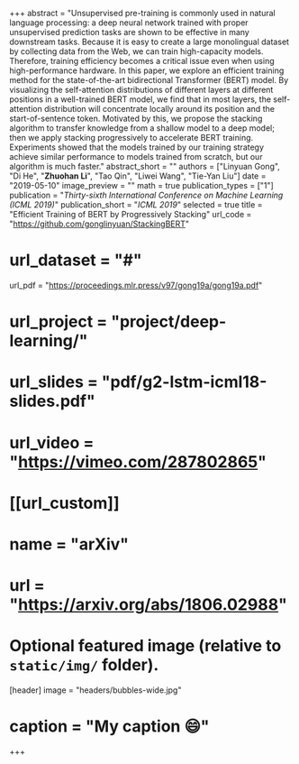 +++
abstract = "Unsupervised pre-training is commonly used in natural language processing: a deep neural network trained with proper unsupervised prediction tasks are shown to be effective in many downstream tasks. Because it is easy to create a large monolingual dataset by collecting data from the Web, we can train high-capacity models. Therefore, training efficiency becomes a critical issue even when using high-performance hardware. In this paper, we explore an efficient training method for the state-of-the-art bidirectional Transformer (BERT) model. By visualizing the self-attention distributions of different layers at different positions in a well-trained BERT model, we find that in most layers, the self-attention distribution will concentrate locally around its position and the start-of-sentence token. Motivated by this, we propose the stacking algorithm to transfer knowledge from a shallow model to a deep model; then we apply stacking progressively to accelerate BERT training. Experiments showed that the models trained by our training strategy achieve similar performance to models trained from scratch, but our algorithm is much faster."
abstract_short = ""
authors = ["Linyuan Gong", "Di He", "**Zhuohan Li**", "Tao Qin", "Liwei Wang", "Tie-Yan Liu"]
date = "2019-05-10"
image_preview = ""
math = true
publication_types = ["1"]
publication = "*Thirty-sixth International Conference on Machine Learning (ICML 2019)*"
publication_short = "*ICML 2019*"
selected = true
title = "Efficient Training of BERT by Progressively Stacking"
url_code = "https://github.com/gonglinyuan/StackingBERT"
# url_dataset = "#"
url_pdf = "https://proceedings.mlr.press/v97/gong19a/gong19a.pdf"
# url_project = "project/deep-learning/"
# url_slides = "pdf/g2-lstm-icml18-slides.pdf"
# url_video = "https://vimeo.com/287802865"

# [[url_custom]]
# name = "arXiv"
# url = "https://arxiv.org/abs/1806.02988"

# Optional featured image (relative to `static/img/` folder).
[header]
image = "headers/bubbles-wide.jpg"
# caption = "My caption :smile:"

+++
